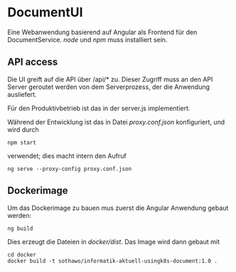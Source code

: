 # DocumentUI

Eine Webanwendung basierend auf Angular als Frontend für den DocumentService. _node_ und _npm_ muss installiert sein.

## API access

Die UI greift auf die API über /api/* zu. Dieser Zugriff muss an den API Server geroutet werden von dem Serverprozess, der die Anwendung ausliefert. 

Für den Produktivbetrieb ist das in der server.js implementiert.

Während der Entwicklung ist das in Datei _proxy.conf.json_ konfiguriert, und wird durch 

    npm start
    
verwendet; dies macht intern den Aufruf
    
    ng serve --proxy-config proxy.conf.json
    
## Dockerimage

Um das Dockerimage zu bauen mus zuerst die  Angular Anwendung gebaut werden:

    ng build

Dies erzeugt die Dateien in _docker/dist_. Das Image wird dann gebaut mit

    cd docker
    docker build -t sothawo/informatik-aktuell-usingk8s-document:1.0 .
     
